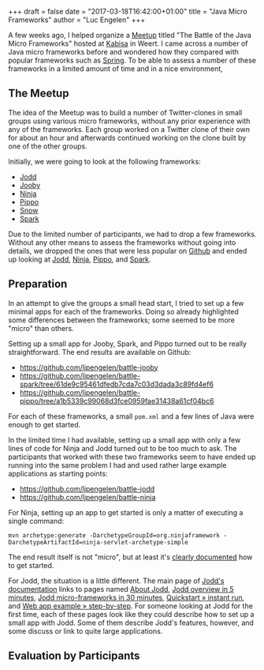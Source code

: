 +++
draft = false
date = "2017-03-18T16:42:00+01:00"
title = "Java Micro Frameworks"
author = "Luc Engelen"
+++

A few weeks ago, I helped organize a [Meetup](https://www.meetup.com/Weert-Software-Development-Meetup/events/236607738/) titled "The Battle of the Java Micro Frameworks" hosted at [Kabisa](https://www.kabisa.nl) in Weert.
I came across a number of Java micro frameworks before and wondered how they compared with popular frameworks such as [Spring](https://spring.io/).
To be able to assess a number of these frameworks in a limited amount of time and in a nice environment,

## The Meetup

The idea of the Meetup was to build a number of Twitter-clones in small groups using various micro frameworks,
without any prior experience with any of the frameworks.
Each group worked on a Twitter clone of their own for about an hour and afterwards continued working on the clone built by one of the other groups.

Initially, we were going to look at the following frameworks:

- [Jodd](http://jodd.org/)
- [Jooby](http://jooby.org/)
- [Ninja](http://www.ninjaframework.org/)
- [Pippo](http://www.pippo.ro/)
- [Snow](http://britesnow.com/snow)
- [Spark](http://sparkjava.com/)

Due to the limited number of participants,
we had to drop a few frameworks.
Without any other means to assess the frameworks without going into details,
we dropped the ones that were less popular on [Github](https://github.com/) and ended up looking at [Jodd](http://jodd.org/), [Ninja](http://www.ninjaframework.org/), [Pippo](http://www.pippo.ro/), and [Spark](http://sparkjava.com/).

## Preparation

In an attempt to give the groups a small head start,
I tried to set up a few minimal apps for each of the frameworks.
Doing so already highlighted some differences between the frameworks;
some seemed to be more "micro" than others.

Setting up a small app for Jooby, Spark, and Pippo turned out to be really straightforward.
The end results are available on Github:

- https://github.com/ljpengelen/battle-jooby
- https://github.com/ljpengelen/battle-spark/tree/61de9c95461dfedb7cda7c03d3dada3c89fd4ef6
- https://github.com/ljpengelen/battle-pippo/tree/a1b5339c99068d3fce0959fae31438a61cf04bc6

For each of these frameworks,
a small `pom.xml` and a few lines of Java were enough to get started.

In the limited time I had available, setting up a small app with only a few lines of code for Ninja and Jodd turned out to be too much to ask.
The participants that worked with these two frameworks seem to have ended up running into the same problem I had and used rather large example applications as starting points:

- https://github.com/ljpengelen/battle-jodd
- https://github.com/ljpengelen/battle-ninja

For Ninja,
setting up an app to get started is only a matter of executing a single command:

```
mvn archetype:generate -DarchetypeGroupId=org.ninjaframework -DarchetypeArtifactId=ninja-servlet-archetype-simple
```

The end result itself is not "micro", but at least it's [clearly documented](http://www.ninjaframework.org/documentation/getting_started/create_your_first_application.html) how to get started.

For Jodd,
the situation is a little different.
The main page of [Jodd's documentation](http://jodd.org/doc/) links to pages named [About Jodd](http://jodd.org/about), [Jodd overview in 5 minutes](http://oblac.github.io/jodd), [Jodd micro-frameworks in 30 minutes](http://joddframework.org/), [Quickstart &raquo; instant run](http://jodd.org/doc/quickstart/index.html), and [Web app example &raquo; step-by-step](http://jodd.org/doc/example/index.html).
For someone looking at Jodd for the first time,
each of these pages look like they could describe how to set up a small app with Jodd.
Some of them describe Jodd's features,
however,
and some discuss or link to quite large applications.

## Evaluation by Participants
